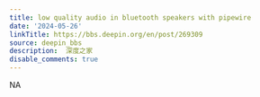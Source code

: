 ```yaml
---
title: low quality audio in bluetooth speakers with pipewire
date: '2024-05-26'
linkTitle: https://bbs.deepin.org/en/post/269309
source: deepin_bbs
description:  深度之家 
disable_comments: true
---
```

NA
